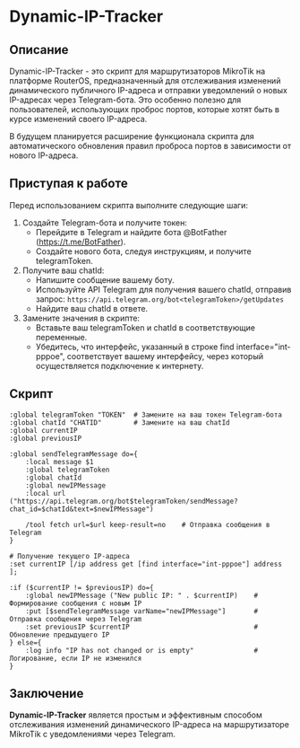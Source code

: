 # Dynamic-IP-Tracker

## Описание
Dynamic-IP-Tracker - это скрипт для маршрутизаторов MikroTik на платформе RouterOS, предназначенный для отслеживания изменений динамического публичного IP-адреса и отправки уведомлений о новых IP-адресах через Telegram-бота. Это особенно полезно для пользователей, использующих проброс портов, которые хотят быть в курсе изменений своего IP-адреса.

В будущем планируется расширение функционала скрипта для автоматического обновления правил проброса портов в зависимости от нового IP-адреса.

## Приступая к работе

Перед использованием скрипта выполните следующие шаги:

1. Создайте Telegram-бота и получите токен:
    - Перейдите в Telegram и найдите бота @BotFather (https://t.me/BotFather).
    - Создайте нового бота, следуя инструкциям, и получите telegramToken.
2. Получите ваш chatId:
    - Напишите сообщение вашему боту.
    - Используйте API Telegram для получения вашего chatId, отправив запрос:
      ```https://api.telegram.org/bot<telegramToken>/getUpdates```
    - Найдите ваш chatId в ответе.
3. Замените значения в скрипте:
    - Вставьте ваш telegramToken и chatId в соответствующие переменные.
    - Убедитесь, что интерфейс, указанный в строке find interface="int-pppoe", соответствует вашему интерфейсу, через который осуществляется подключение к интернету.
  
## Скрипт

```
:global telegramToken "TOKEN"  # Замените на ваш токен Telegram-бота
:global chatId "CHATID"        # Замените на ваш chatId
:global currentIP
:global previousIP

:global sendTelegramMessage do={
    :local message $1  
    :global telegramToken
    :global chatId
    :global newIPMessage  
    :local url ("https://api.telegram.org/bot$telegramToken/sendMessage?chat_id=$chatId&text=$newIPMessage")

    /tool fetch url=$url keep-result=no    # Отправка сообщения в Telegram
}

# Получение текущего IP-адреса
:set currentIP [/ip address get [find interface="int-pppoe"] address ];

:if ($currentIP != $previousIP) do={
    :global newIPMessage ("New public IP: " . $currentIP)    # Формирование сообщения с новым IP
    :put [$sendTelegramMessage varName="newIPMessage"]       # Отправка сообщения через Telegram
    :set previousIP $currentIP                               # Обновление предыдущего IP
} else={
    :log info "IP has not changed or is empty"               # Логирование, если IP не изменился
}
```

## Заключение
**Dynamic-IP-Tracker** является простым и эффективным способом отслеживания изменений динамического IP-адреса на маршрутизаторе MikroTik с уведомлениями через Telegram.
